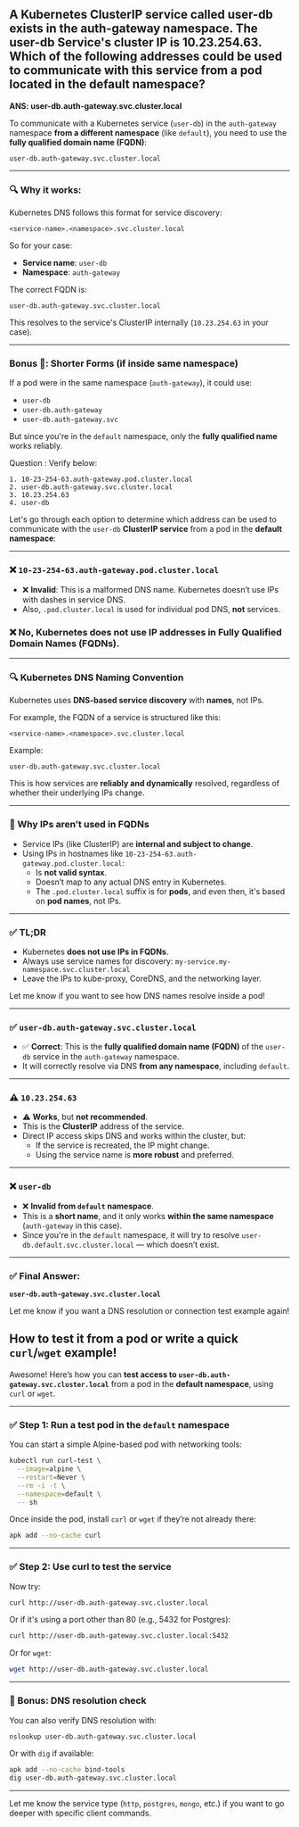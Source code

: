 ## A Kubernetes ClusterIP service called user-db exists in the auth-gateway namespace. The user-db Service's cluster IP is 10.23.254.63. Which of the following addresses could be used to communicate with this service from a pod located in the default namespace?

**ANS: user-db.auth-gateway.svc.cluster.local**

To communicate with a Kubernetes service (`user-db`) in the `auth-gateway` namespace **from a different namespace** (like `default`), you need to use the **fully qualified domain name (FQDN)**:

```
user-db.auth-gateway.svc.cluster.local
```

---

### 🔍 Why it works:

Kubernetes DNS follows this format for service discovery:

```
<service-name>.<namespace>.svc.cluster.local
```

So for your case:
- **Service name**: `user-db`
- **Namespace**: `auth-gateway`

The correct FQDN is:
```
user-db.auth-gateway.svc.cluster.local
```

This resolves to the service's ClusterIP internally (`10.23.254.63` in your case).

---

### Bonus 🧠: Shorter Forms (if inside same namespace)
If a pod were in the same namespace (`auth-gateway`), it could use:
- `user-db`
- `user-db.auth-gateway`
- `user-db.auth-gateway.svc`

But since you're in the `default` namespace, only the **fully qualified name** works reliably.

Question : Verify below:
```
1. 10-23-254-63.auth-gateway.pod.cluster.local
2. user-db.auth-gateway.svc.cluster.local
3. 10.23.254.63
4. user-db
```

Let's go through each option to determine which address can be used to communicate with the `user-db` **ClusterIP service** from a pod in the **default namespace**:

---

### ❌ `10-23-254-63.auth-gateway.pod.cluster.local`
- ❌ **Invalid**: This is a malformed DNS name. Kubernetes doesn’t use IPs with dashes in service DNS.
- Also, `.pod.cluster.local` is used for individual pod DNS, **not** services.
### ❌ **No, Kubernetes does not use IP addresses in Fully Qualified Domain Names (FQDNs).**

---

### 🔍 Kubernetes DNS Naming Convention

Kubernetes uses **DNS-based service discovery** with **names**, not IPs.

For example, the FQDN of a service is structured like this:

```
<service-name>.<namespace>.svc.cluster.local
```

Example:
```
user-db.auth-gateway.svc.cluster.local
```

This is how services are **reliably and dynamically** resolved, regardless of whether their underlying IPs change.

---

### 🛑 Why IPs aren’t used in FQDNs

- Service IPs (like ClusterIP) are **internal and subject to change**.
- Using IPs in hostnames like `10-23-254-63.auth-gateway.pod.cluster.local`:
  - Is **not valid syntax**.
  - Doesn’t map to any actual DNS entry in Kubernetes.
  - The `.pod.cluster.local` suffix is for **pods**, and even then, it's based on **pod names**, not IPs.

---

### ✅ TL;DR

- Kubernetes **does not use IPs in FQDNs**.
- Always use service names for discovery: `my-service.my-namespace.svc.cluster.local`
- Leave the IPs to kube-proxy, CoreDNS, and the networking layer.

Let me know if you want to see how DNS names resolve inside a pod!

---

### ✅ `user-db.auth-gateway.svc.cluster.local`
- ✅ **Correct**: This is the **fully qualified domain name (FQDN)** of the `user-db` service in the `auth-gateway` namespace.
- It will correctly resolve via DNS **from any namespace**, including `default`.

---

### ⚠️ `10.23.254.63`
- ⚠️ **Works**, but **not recommended**.
- This is the **ClusterIP** address of the service.
- Direct IP access skips DNS and works within the cluster, but:
  - If the service is recreated, the IP might change.
  - Using the service name is **more robust** and preferred.

---

### ❌ `user-db`
- ❌ **Invalid from `default` namespace**.
- This is a **short name**, and it only works **within the same namespace** (`auth-gateway` in this case).
- Since you're in the `default` namespace, it will try to resolve `user-db.default.svc.cluster.local` — which doesn’t exist.

---

### ✅ Final Answer:
**`user-db.auth-gateway.svc.cluster.local`**

Let me know if you want a DNS resolution or connection test example again!




## How to test it from a pod or write a quick `curl`/`wget` example!

Awesome! Here’s how you can **test access to `user-db.auth-gateway.svc.cluster.local`** from a pod in the **default namespace**, using `curl` or `wget`.

---

### ✅ Step 1: Run a test pod in the `default` namespace

You can start a simple Alpine-based pod with networking tools:

```bash
kubectl run curl-test \
  --image=alpine \
  --restart=Never \
  --rm -i -t \
  --namespace=default \
  -- sh
```

Once inside the pod, install `curl` or `wget` if they’re not already there:

```sh
apk add --no-cache curl
```

---

### ✅ Step 2: Use curl to test the service

Now try:

```sh
curl http://user-db.auth-gateway.svc.cluster.local
```

Or if it's using a port other than 80 (e.g., 5432 for Postgres):

```sh
curl http://user-db.auth-gateway.svc.cluster.local:5432
```

Or for `wget`:

```sh
wget http://user-db.auth-gateway.svc.cluster.local
```

---

### 🔎 Bonus: DNS resolution check

You can also verify DNS resolution with:

```sh
nslookup user-db.auth-gateway.svc.cluster.local
```

Or with `dig` if available:

```sh
apk add --no-cache bind-tools
dig user-db.auth-gateway.svc.cluster.local
```

---

Let me know the service type (`http`, `postgres`, `mongo`, etc.) if you want to go deeper with specific client commands.

